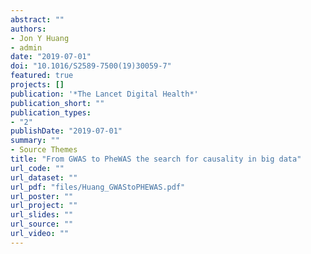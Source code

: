 ```yaml
---
abstract: ""
authors:
- Jon Y Huang
- admin
date: "2019-07-01"
doi: "10.1016/S2589-7500(19)30059-7"
featured: true
projects: []
publication: '*The Lancet Digital Health*'
publication_short: ""
publication_types:
- "2"
publishDate: "2019-07-01"
summary: ""
- Source Themes
title: "From GWAS to PheWAS the search for causality in big data"
url_code: ""
url_dataset: ""
url_pdf: "files/Huang_GWAStoPHEWAS.pdf"
url_poster: ""
url_project: ""
url_slides: ""
url_source: ""
url_video: ""
---
```

